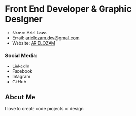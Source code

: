 # Front End Developer & Graphic Designer
 - Name: Ariel Loza
 - Email: ariellozam.dev@gmail.com
 - Website: [ARIELOZAM](https://arielozam.netlify.app)
### Social Media:
- LinkedIn
- Facebook
- Intagram
- GitHub


## About Me
I love to create code projects or design
